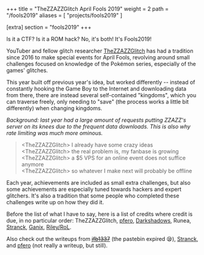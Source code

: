 +++
title = "TheZZAZZGlitch April Fools 2019"
weight = 2
path = "/fools2019"
aliases = [ "projects/fools2019" ]

[extra]
section = "fools2019"
+++

Is it a CTF? Is it a ROM hack? No, it's both! It's Fools2019!

<!-- more -->

YouTuber and fellow glitch researcher [TheZZAZZGlitch](//youtube.com/user/TheZZAZZGlitch) has had a tradition since 2016 to make special events for April Fools, revolving around small challenges focused on knowledge of the Pokémon series, especially of the games' glitches.

This year built off previous year's idea, but worked differently -- instead of constantly hooking the Game Boy to the Internet and downloading data from there, there are instead several self-contained "kingdoms", which you can traverse freely, only needing to "save" (the process works a little bit differently) when changing kingdoms.

*Background: last year had a large amount of requests putting ZZAZZ's server on its knees due to the frequent data downloads. This is also why rate limiting was much more ominous.*

> \<TheZZAZZGlitch\> I already have some crazy ideas<br>
> \<TheZZAZZGlitch\> the real problem is, my fanbase is growing<br>
> \<TheZZAZZGlitch\> a $5 VPS for an online event does not suffice anymore<br>
> \<TheZZAZZGlitch\> so whatever I make next will probably be offline<br>

Each year, achievements are included as small extra challenges, but also some achievements are especially tuned towards hackers and expert glitchers. It's also a tradition that some people who completed these challenges write up on how they did it.

Before the list of what I have to say, here is a list of credits where credit is due, in no particular order: TheZZAZZGlitch, [pfero](//github.com/mid-kid), [Darkshadows](//twitter.com/darkshadows9776), Runea, [Stranck](//twitter.com/LStranck), [Ganix](//github.com/KernelEquinox), [Riley/RoL](//twitter.com/TheWack0lian).

Also check out the writeups from <del><a href="//pastebin.com/rLQuSrWd">jfb1337</a></del> (the pastebin expired 😪), [Stranck](//pastebin.com/KNBLRwGD), and [pfero](//mid-kid.root.sx/git/mid-kid/fools2019) (not really a writeup, but still).
